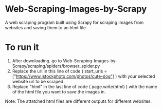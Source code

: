 # Web-Scraping-Images-by-Scrapy
A web scraping program built using Scrapy for scraping images from websites and saving them to an html file.


# To run it
1. After downloading, go to Web-Scraping-Images-by-Scrapy/scraping/spiders/browser_spider.py
2. Replace the url in this line of code ( start_urls = ["https://www.istockphoto.com/photos/cute-dog"] ) with your selected website url to be scraped.
3. Replace "html" in the last line of code (  page.write(html) ) with the name of the html file you want to save the images in.

Note:
The attatched html files are different outputs for different websites.
